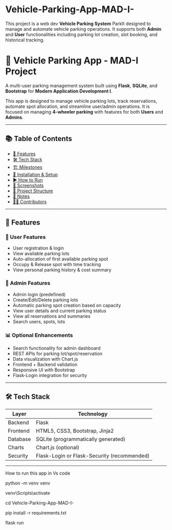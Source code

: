 # Vehicle-Parking-App-MAD-I-
This project is a web dev **Vehicle Parking System**  ParkIt designed to manage and automate vehicle parking operations. It supports both **Admin** and **User** functionalities including parking lot creation, slot booking, and historical tracking.

# 🚗 Vehicle Parking App - MAD-I Project

A multi-user parking management system built using **Flask**, **SQLite**, and **Bootstrap** for **Modern Application Development I**.

This app is designed to manage vehicle parking lots, track reservations, automate spot allocation, and streamline user/admin operations. It is focused on managing **4-wheeler parking** with features for both **Users** and **Admins**.

---

## 📚 Table of Contents

- [🧩 Features](#-features)
- [🛠️ Tech Stack](#-tech-stack)
- [🏗️ Milestones](#-milestones)
- [🚀 Installation & Setup](#-installation--setup)
- [▶️ How to Run](#️-how-to-run)
- [📸 Screenshots](#-screenshots)
- [📁 Project Structure](#-project-structure)
- [📌 Notes](#-notes)
- [🧑‍💻 Contributors](#-contributors)

---

## 🧩 Features

### 👤 User Features
- User registration & login
- View available parking lots
- Auto-allocation of first available parking spot
- Occupy & Release spot with time tracking
- View personal parking history & cost summary

### 🔐 Admin Features
- Admin login (predefined)
- Create/Edit/Delete parking lots
- Automatic parking spot creation based on capacity
- View user details and current parking status
- View all reservations and summaries
- Search users, spots, lots

### 📊 Optional Enhancements
- Search functionality for admin dashboard
- REST APIs for parking lot/spot/reservation
- Data visualization with Chart.js
- Frontend + Backend validation
- Responsive UI with Bootstrap
- Flask-Login integration for security

---

## 🛠️ Tech Stack

| Layer         | Technology       |
|---------------|------------------|
| Backend       | Flask            |
| Frontend      | HTML5, CSS3, Bootstrap, Jinja2 |
| Database      | SQLite (programmatically generated) |
| Charts        | Chart.js (optional) |
| Security      | Flask-Login or Flask-Security (recommended) |

---

How to run this app in Vs code 

python -m venv venv

venv\Scripts\activate

cd  Vehicle-Parking-App-MAD-I-


pip install -r requirements.txt


flask run